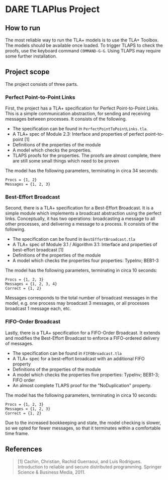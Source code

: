 # DARE TLAPlus Project

## How to run
The most reliable way to run the TLA+ models is to use the TLA+ Toolbox.
The models should be available once loaded.
To trigger TLAPS to check the proofs, use the keyboard command `COMMAND-G-G`.
Using TLAPS may require some further installation.

## Project scope

The project consists of three parts.

### Perfect Point-to-Point Links
First, the project has a TLA+ specification for Perfect Point-to-Point Links. 
This is a simple communication abstraction, for sending and receiving messages between processes.
It consists of the following.
* The specification can be found in `PerfectPointToPointLinks.tla`.
* A TLA+ spec of Module 2.3: Interface and properties of perfect point-to-point [1]
* Definitions of the properties of the module
* A model which checks the properties.
* TLAPS proofs for the properties. The proofs are almost complete, there are still some small things which need to be proven

The model has the following parameters, terminating in circa 34 seconds:
```
Procs = {1, 2}
Messages = {1, 2, 3}
```

### Best-Effort Broadcast
Second, there is a TLA+ specification for a Best-Effort Broadcast.
It is a simple module which implements a broadcast abstraction using the perfect links.
Conceptually, it has two operations: broadcasting a message to all other processes, and delivering a message to a process.
It consists of the following.
* The specification can be found in `BestEffortBroadcast.tla`
* A TLA+ spec of Module 3.1 / Algorithm 3.1: Interface and properties of best-effort broadcast [1]
* Definitions of the properties of the module
* A model which checks the properties four properties: TypeInv; BEB1-3

The model has the following parameters, terminating in circa 10 seconds:
```
Procs = {1, 2, 3}
Messages = {1, 2, 3, 4}
Correct = {1, 2}
```

Messages corresponds to the total number of broadcast messages in the model, e.g. one process may broadcast 3 messages, or all processes broadcast 1 message each, etc.

### FIFO-Order Broadcast
Lastly, there is a TLA+ specification for a FIFO-Order Broadcast.
It extends and modifies the Best-Effort Broadcast to enforce a FIFO-ordered delivery of messages.
* The specification can be found in `FIFOBroadcast.tla`
* A TLA+ spec for a best-effort broadcast with an additional FIFO property
* Definitions of the properties of the module
* A model which checks the properties five properties: TypeInv; BEB1-3; FIFO order
* An almost complete TLAPS proof for the "NoDuplication" property.

The model has the following parameters, terminating in circa 10 seconds:
```
Procs = {1, 2, 3}
Messages = {1, 2, 3}
Correct = {1, 2}
```

Due to the increased bookkeeping and state, the model checking is slower, so we opted for fewer messages, so that it terminates within a comfortable time frame.

## References
> [1] Cachin, Christian, Rachid Guerraoui, and Luís Rodrigues. Introduction to reliable and secure distributed programming. Springer Science & Business Media, 2011.
